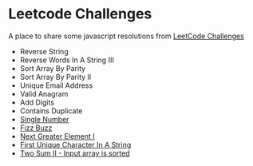 # Leetcode Challenges
A place to share some javascript resolutions from [LeetCode Challenges](https://leetcode.com/)
* Reverse String
* Reverse Words In A String III
* Sort Array By Parity	
* Sort Array By Parity II	
* Unique Email Address
* Valid Anagram
* Add Digits
* Contains Duplicate
* [Single Number](https://github.com/iwilliam317/leetcode-challenges/blob/master/challenges/single_number.js)
* [Fizz Buzz](https://github.com/iwilliam317/leetcode-challenges/blob/master/challenges/fizz_buzz.js)
* [Next Greater Element I](https://github.com/iwilliam317/leetcode-challenges/blob/master/challenges/next_greater_element_i.js)
* [First Unique Character In A String](https://github.com/iwilliam317/leetcode-challenges/blob/master/challenges/first_unique_character_in_a_string.js)
* [Two Sum II - Input array is sorted](https://github.com/iwilliam317/leetcode-challenges/blob/master/challenges/two_sum_ii_input_array_is_sorted.js)



